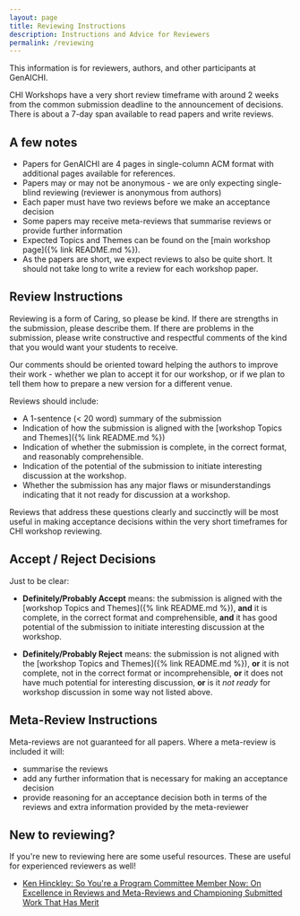 ```yaml
---
layout: page
title: Reviewing Instructions
description: Instructions and Advice for Reviewers
permalink: /reviewing
---
```


This information is for reviewers, authors, and other participants at GenAICHI.

CHI Workshops have a very short review timeframe with around 2 weeks from the common submission deadline to the announcement of decisions. There is about a 7-day span available to read papers and write reviews.

## A few notes

- Papers for GenAICHI are 4 pages in single-column ACM format with additional pages available for references.
- Papers may or may not be anonymous - we are only expecting single-blind reviewing (reviewer is anonymous from authors)
- Each paper must have two reviews before we make an acceptance decision
- Some papers may receive meta-reviews that summarise reviews or provide further information
- Expected Topics and Themes can be found on the [main workshop page]({% link README.md %}).
- As the papers are short, we expect reviews to also be quite short. It should not take long to write a review for each workshop paper.

## Review Instructions

Reviewing is a form of Caring, so please be kind. If there are strengths in the submission, please describe them. If there are problems in the submission, please write constructive and respectful comments of the kind that you would want your students to receive.

Our comments should be oriented toward helping the authors to improve their work - whether we plan to accept it for our workshop, or if we plan to tell them how to prepare a new version for a different venue.

Reviews should include:

- A 1-sentence (< 20 word) summary of the submission
- Indication of how the submission is aligned with the [workshop Topics and Themes]({% link README.md %})
- Indication of whether the submission is complete, in the correct format, and reasonably comprehensible.
- Indication of the potential of the submission to initiate interesting discussion at the workshop.
- Whether the submission has any major flaws or misunderstandings indicating that it not ready for discussion at a workshop.

Reviews that address these questions clearly and succinctly will be most useful in making acceptance decisions within the very short timeframes for CHI workshop reviewing.

## Accept / Reject Decisions

Just to be clear:

- **Definitely/Probably Accept** means: the submission is aligned with the [workshop Topics and Themes]({% link README.md %}), **and** it is complete, in the correct format and comprehensible, **and** it has good potential of the submission to initiate interesting discussion at the workshop.

- **Definitely/Probably Reject** means: the submission is not aligned with the [workshop Topics and Themes]({% link README.md %}), **or** it is not complete, not in the correct format or incomprehensible, **or** it does not have much potential for interesting discussion, **or** is it _not ready_ for workshop discussion in some way not listed above.

## Meta-Review Instructions

Meta-reviews are not guaranteed for all papers. Where a meta-review is included it will:

- summarise the reviews
- add any further information that is necessary for making an acceptance decision
- provide reasoning for an acceptance decision both in terms of the reviews and extra information provided by the meta-reviewer

## New to reviewing?

If you're new to reviewing here are some useful resources. These are useful for experienced reviewers as well!

- [Ken Hinckley: So You're a Program Committee Member Now: On Excellence in Reviews and Meta-Reviews and Championing Submitted Work That Has Merit](https://www.microsoft.com/en-us/research/wp-content/uploads/2016/10/Excellence-in-Reviews-MobileHCI-2015-Web-Site.pdf)

